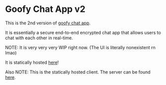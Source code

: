 # Goofy Chat App v2

This is the 2nd version of [goofy chat app](https://github.com/marceldobehere/goofy-chat-app).

It is essentially a secure end-to-end encrypted chat app that allows users to chat with each other in real-time.

NOTE: It is very very very WIP right now. (The UI is literally nonexistent rn lmao)

It is statically hosted [here](https://marceldobehere.github.io/goofy-chat-app-v2-client/client/)!

Also NOTE: This is the statically hosted client. The server can be found [here](https://github.com/marceldobehere/goofy-chat-app-v2). 
